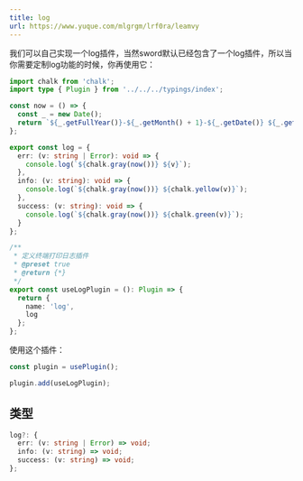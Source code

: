 ```yaml
---
title: log
url: https://www.yuque.com/mlgrgm/lrf0ra/leamvy
---
```


我们可以自己实现一个log插件，当然sword默认已经包含了一个log插件，所以当你需要定制log功能的时候，你再使用它：

```typescript
import chalk from 'chalk';
import type { Plugin } from '../../../typings/index';

const now = () => {
  const _ = new Date();
  return `${_.getFullYear()}-${_.getMonth() + 1}-${_.getDate()} ${_.getHours()}:${_.getMinutes()}:${_.getSeconds()}`;
};

export const log = {
  err: (v: string | Error): void => {
    console.log(`${chalk.gray(now())} ${v}`);
  },
  info: (v: string): void => {
    console.log(`${chalk.gray(now())} ${chalk.yellow(v)}`);
  },
  success: (v: string): void => {
    console.log(`${chalk.gray(now())} ${chalk.green(v)}`);
  }
};

/**
 * 定义终端打印日志插件
 * @preset true
 * @return {*}
 */
export const useLogPlugin = (): Plugin => {
  return {
    name: 'log',
    log
  };
};

```

使用这个插件：

```typescript
const plugin = usePlugin();

plugin.add(useLogPlugin);
```

<a name="fSpLp"></a>

## 类型

```typescript
log?: {
  err: (v: string | Error) => void;
  info: (v: string) => void;
  success: (v: string) => void;
};
```
